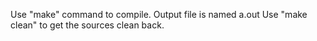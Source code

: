 Use "make" command to compile. Output file is named a.out
Use "make clean" to get the sources clean back.
